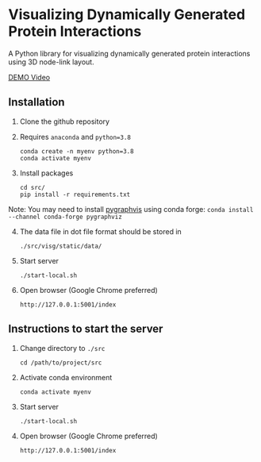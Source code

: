 # Visualizing Dynamically Generated Protein Interactions

A Python library for visualizing dynamically generated protein interactions using 3D node-link layout.

[DEMO Video](https://drive.google.com/file/d/1asdQyc7OI6UoSYfjNL5yBujIoi59XTUy/view?usp=sharing)

## Installation

1. Clone the github repository


2. Requires `anaconda` and `python=3.8`

   ```
   conda create -n myenv python=3.8
   conda activate myenv
   ```
3. Install packages
    ```
    cd src/
    pip install -r requirements.txt
    ```
Note: You may need to install [pygraphvis](https://pygraphviz.github.io/documentation/stable/install.html) using conda forge:
`conda install --channel conda-forge pygraphviz`

4. The data file in dot file format should be stored in
   ```
   ./src/visg/static/data/
   ```

5. Start server
   ```
   ./start-local.sh
   ```

6. Open browser (Google Chrome preferred)
    ```angular2html
    http://127.0.0.1:5001/index
    ```

## Instructions to start the server

1. Change directory to `./src`

   ```
   cd /path/to/project/src
   ```

2. Activate conda environment

   ```
   conda activate myenv
   ```
   
3. Start server
   ```
   ./start-local.sh
   ```

4. Open browser (Google Chrome preferred)
    ```angular2html
    http://127.0.0.1:5001/index
    ```
   


